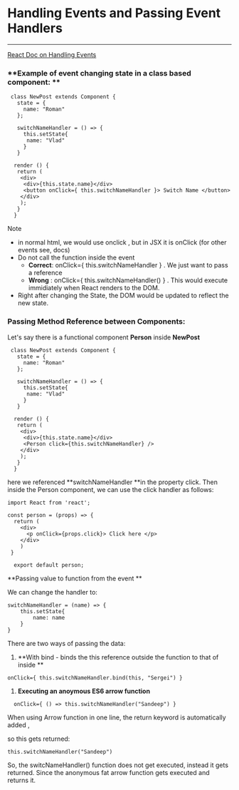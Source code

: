 # Handling Events and Passing Event Handlers

---

[React Doc on Handling Events](https://reactjs.org/docs/handling-events.html)

### **Example of event changing state in a class based component: **

```
 class NewPost extends Component { 
   state = {
     name: "Roman"
   };

   switchNameHandler = () => {
     this.setState{
      name: "Vlad"
     }
   }

  render () { 
   return (
    <div>
     <div>{this.state.name}</div>
     <button onClick={ this.switchNameHandler }> Switch Name </button>
    </div>
    );
   }
  }
```

Note

* in normal html, we would use onclick , but in JSX it is onClick \(for other events see, docs\)
* Do not call the function inside the event 
  * **Correct**: onClick={ this.switchNameHandler } . We just want to pass a reference 
  * **Wrong** : onClick={ this.switchNameHandler\(\) } . This would execute immidiately when React renders to the DOM.
* Right after changing the State, the DOM would be updated to reflect the new state. 

### Passing Method Reference between Components:

Let's say there is a functional component **Person** inside **NewPost**

```
 class NewPost extends Component { 
   state = {
     name: "Roman"
   };

   switchNameHandler = () => {
     this.setState{
      name: "Vlad"
     }
   }

  render () { 
   return (
    <div>
     <div>{this.state.name}</div>
     <Person click={this.switchNameHandler} />
    </div> 
    );
   }
  }
```

here we referenced **switchNameHandler **in the property click. Then inside the Person component, we can use the click handler as follows:

```
import React from 'react';

const person = (props) => {
  return (
    <div>
      <p onClick={props.click}> Click here </p>
    </div>
    )
 }

  export default person;
```

**Passing value to function from the event **

We can change the handler to:

```
switchNameHandler = (name) => {
    this.setState{
        name: name
    }
}
```

There are two ways of passing the data:

1. **With bind - binds the this reference outside the function to that of inside **

```
onClick={ this.switchNameHandler.bind(this, "Sergei") }
```

1. **Executing an anoymous ES6 arrow function**

```
  onClick={ () => this.switchNameHandler("Sandeep") }
```

When using Arrow function in one line,  the return keyword is automatically added ,

so this gets returned:

```
this.switchNameHandler("Sandeep")
```

So, the switcNameHandler\(\) function does not get executed, instead it gets returned. Since the anonymous fat arrow function gets executed and returns it.

